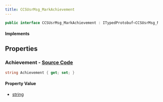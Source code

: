 ```yaml
---
title: CCSUsrMsg_MarkAchievement
---
```


```csharp
public interface CCSUsrMsg_MarkAchievement : ITypedProtobuf<CCSUsrMsg_MarkAchievement>, INativeHandle, INetMessage<CCSUsrMsg_MarkAchievement>, IDisposable
```

#### Implements

## Properties

### **Achievement** - [Source Code](https://github.com/swiftly-solution/swiftlys2/blob/main/managed/src/SwiftlyS2.Generated/Protobufs/Interfaces/CCSUsrMsg_MarkAchievement.cs#L18)

```csharp
string Achievement { get; set; }
```

#### Property Value

- [string](https://learn.microsoft.com/dotnet/api/system.string)

